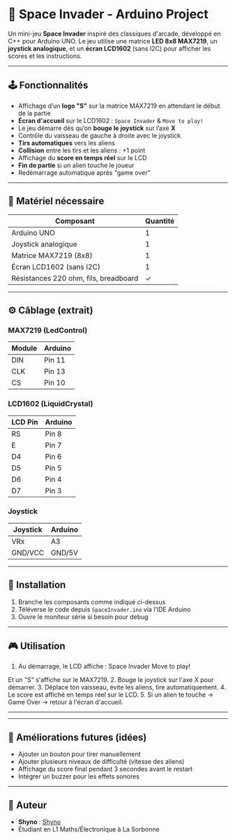 # 👾 Space Invader - Arduino Project

Un mini-jeu **Space Invader** inspiré des classiques d'arcade, développé en C++ pour Arduino UNO. Le jeu utilise une matrice **LED 8x8 MAX7219**, un **joystick analogique**, et un **écran LCD1602** (sans I2C) pour afficher les scores et les instructions.

---

## 🕹️ Fonctionnalités

- Affichage d’un **logo "S"** sur la matrice MAX7219 en attendant le début de la partie
- **Écran d'accueil** sur le LCD1602 : `Space Invader` & `Move to play!`
- Le jeu démarre dès qu’on **bouge le joystick** sur l’axe **X**
- Contrôle du vaisseau de gauche à droite avec le joystick
- **Tirs automatiques** vers les aliens
- **Collision** entre les tirs et les aliens : +1 point
- Affichage du **score en temps réel** sur le LCD
- **Fin de partie** si un alien touche le joueur
- Redémarrage automatique après "game over"

---

## 🔧 Matériel nécessaire

| Composant        | Quantité |
|------------------|----------|
| Arduino UNO      | 1        |
| Joystick analogique | 1     |
| Matrice MAX7219 (8x8) | 1   |
| Écran LCD1602 (sans I2C) | 1 |
| Résistances 220 ohm, fils, breadboard | ✓ |

---

## ⚙️ Câblage (extrait)

### MAX7219 (LedControl)
| Module | Arduino |
|--------|---------|
| DIN    | Pin 11  |
| CLK    | Pin 13  |
| CS     | Pin 10  |

### LCD1602 (LiquidCrystal)
| LCD Pin | Arduino |
|---------|---------|
| RS      | Pin 8   |
| E       | Pin 7   |
| D4      | Pin 6   |
| D5      | Pin 5   |
| D6      | Pin 4   |
| D7      | Pin 3   |

### Joystick
| Joystick | Arduino |
|----------|---------|
| VRx      | A3      |
| GND/VCC  | GND/5V  |

---

## 🔌 Installation

1. Branche les composants comme indiqué ci-dessus
2. Téléverse le code depuis `SpaceInvader.ino` via l’IDE Arduino
3. Ouvre le moniteur série si besoin pour debug

---

## 🎮 Utilisation

1. Au démarrage, le LCD affiche :
Space Invader
Move to play!

Et un "S" s'affiche sur le MAX7219.
2. Bouge le joystick sur l'axe X pour démarrer.
3. Déplace ton vaisseau, évite les aliens, tire automatiquement.
4. Le score est affiché en temps réel sur le LCD.
5. Si un alien te touche → Game Over → retour à l'écran d'accueil.

---
---

## 🚀 Améliorations futures (idées)

- Ajouter un bouton pour tirer manuellement
- Ajouter plusieurs niveaux de difficulté (vitesse des aliens)
- Affichage du score final pendant 3 secondes avant le restart
- Intégrer un buzzer pour les effets sonores

---

## 👤 Auteur

- **Shyno** : [Shyno](https://github.com/shynoba)
- Étudiant en L1 Maths/Électronique à La Sorbonne
